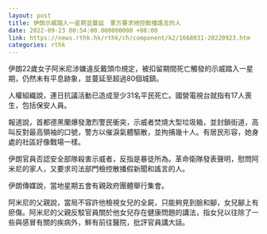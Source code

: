 ```yaml
---
layout: post
title: 伊朗示威踏入一星期並蔓延　軍方要求檢控散播謠言的人
date: 2022-09-23 00:54:00.000000000 +08:00
link: https://news.rthk.hk/rthk/ch/component/k2/1668031-20220923.htm
categories: rthk
---
```


伊朗22歲女子阿米尼涉嫌違反戴頭巾規定，被扣留期間死亡觸發的示威踏入一星期，仍然未有平息跡象，並蔓延至超過80個城鎮。

人權組織說，連日抗議活動已造成至少31名平民死亡。國營電視台就指有17人喪生，包括保安人員。

報道說，首都德黑蘭爆發激烈警民衝突，示威者焚燒大型垃圾箱，並封鎖街道，高叫反對最高領袖的口號，警方以催淚氣體驅散，並拘捕幾十人。有居民形容，她身處的社區好像戰場一樣。

伊朗官員否認安全部隊殺害示威者，反指是暴徒所為。革命衛隊發表聲明，慰問阿米尼的家人，又要求司法部門檢控散播假新聞和謠言的人。

伊朗傳媒說，當地星期五會有親政府團體舉行集會。

阿米尼的父親說，當局不容許他檢視女兒的全屍，只能夠見到臉和腳，女兒腳上有瘀傷。阿米尼的父親反駁官員關於他女兒存在健康問題的講法，指女兒以往除了一些與感冒有關的疾病外，鮮有前往醫院，批評官員講大話。
